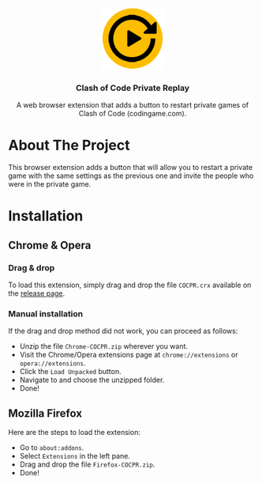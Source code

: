 </br>
<p align="center">
  <a href="https://github.com/arthur-pte/Clash-of-Code-Private-Replay/">
    <img src="assets/images/icon-128.png" alt="Logo">
  </a>
  <h3 align="center">Clash of Code Private Replay</h3>

  <p align="center">
    A web browser extension that adds a button to restart private games of Clash of Code (codingame.com).
  </p>
</p>

# About The Project
This browser extension adds a button that will allow you to restart a private game with the same settings as the previous one and invite the people who were in the private game.

# Installation 
## Chrome & Opera 
### Drag & drop
To load this extension, simply drag and drop the file `COCPR.crx` available on the [release page](https://github.com/arthur-pte/Clash-of-Code-Private-Replay/releases/).

### Manual installation
If the drag and drop method did not work, you can proceed as follows:
- Unzip the file `Chrome-COCPR.zip` wherever you want.
- Visit the Chrome/Opera extensions page at `chrome://extensions` or `opera://extensions`.
- Click the `Load Unpacked` button. 
- Navigate to and choose the unzipped folder.
- Done!

## Mozilla Firefox
Here are the steps to load the extension: 
- Go to `about:addons`. 
- Select `Extensions` in the left pane.
- Drag and drop the file `Firefox-COCPR.zip`.
- Done!
